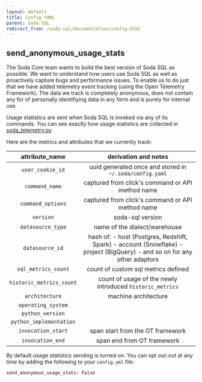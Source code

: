 ```yaml
---
layout: default
title: Config YAML
parent: Soda SQL
redirect_from: /soda-sql/documentation/config.html
---
```


## send_anonymous_usage_stats
The Soda Core team wants to build the best version of Soda SQL as possible. We want to understand how users use Soda SQL as well as proactively capture bugs and performance issues. To enable us to do just that we have added telemetry event tracking (using the Open Telemetry Framework). The data we track is completely anonymous, does not contain any for of personally identifiying data in any form and is purely for internal use.

Usage statistics are sent when Soda SQL is invoked via any of its commands. You can see exactly how usage statistics are collected in [soda_telemetry.py](https://github.com/sodadata/soda-sql/blob/main/core/sodasql/telemetry/soda_telemetry.py)

Here are the metrics and attributes that we currently track:

|      attribute_name      |                                                    derivation and notes                                                   |
|:------------------------:|:-------------------------------------------------------------------------------------------------------------------------:|
| `user_cookie_id`         | uuid generated once and stored in `~/.soda/config.yaml`                                                                   |
| `command_name`           | captured from click's command or API method name                                                                          |
| `command_options`        | captured from click's command or API method name                                                                          |
| `version`                | soda-sql version                                                                                                          |
| `datasource_type`        | name of the dialect/warehouse                                                                                             |
| `datasource_id`          | hash of: - host (Postgres, Redshift, Spark) - account (Snowflake) - project (BigQuery) - and so on for any other adaptors |
| `sql_metrics_count`      | count of custom sql metrics defined                                                                                       |
| `historic_metrics_count` | count of usage of the newly introduced `historic_metrics`                                                                 |
| `architecture`           | machine architecture                                                                                                      |
| `operating_system`       |                                                                                                                           |
| `python_version`         |                                                                                                                           |
| `python_implementation`  |                                                                                                                           |
| `invocation_start`       | span start from the OT framework                                                                                          |
| `invocation_end`         | span end from OT framework                                                                                                |

By default usage statistics sending is turned on. You can opt out-out at any time by adding the following to your `config.yml` file:
```
send_anonymous_usage_stats: False
```
